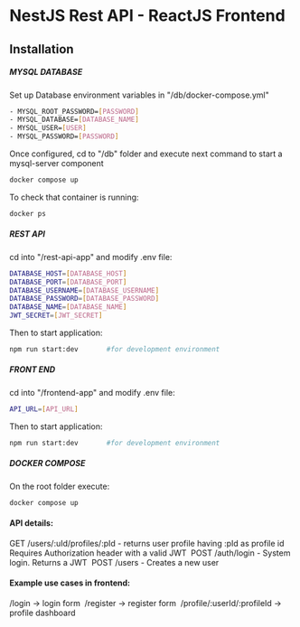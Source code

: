 # NestJS Rest API - ReactJS Frontend
## Installation

##### MYSQL DATABASE

Set up Database environment variables in
"/db/docker-compose.yml"

```sh
- MYSQL_ROOT_PASSWORD=[PASSWORD]
- MYSQL_DATABASE=[DATABASE_NAME]
- MYSQL_USER=[USER]
- MYSQL_PASSWORD=[PASSWORD]
```

Once configured, cd to "/db" folder and execute next command to start a mysql-server component
```sh
docker compose up
```

To check that container is running:
```sh
docker ps
```

##### REST API
cd into "/rest-api-app" and modify .env file:
```sh
DATABASE_HOST=[DATABASE_HOST]
DATABASE_PORT=[DATABASE_PORT]
DATABASE_USERNAME=[DATABASE_USERNAME]
DATABASE_PASSWORD=[DATABASE_PASSWORD]
DATABASE_NAME=[DATABASE_NAME]
JWT_SECRET=[JWT_SECRET]
```
Then to start application:
```sh
npm run start:dev       #for development environment
```
##### FRONT END
cd into "/frontend-app" and modify .env file:
```sh
API_URL=[API_URL]
```
Then to start application:
```sh
npm run start:dev       #for development environment
```

##### DOCKER COMPOSE

On the root folder execute:

```sh
docker compose up
```


#### API details:

GET /users/:uId/profiles/:pId - returns user profile having :pId as profile id&nbsp;
    Requires Authorization header with a valid JWT&nbsp;
POST /auth/login - System login. Returns a JWT&nbsp;
POST /users - Creates a new user&nbsp;

#### Example use cases in frontend:

/login -> login form&nbsp;
/register -> register form&nbsp;
/profile/:userId/:profileId -> profile dashboard&nbsp;



